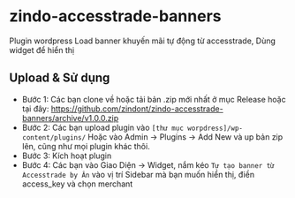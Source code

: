 # zindo-accesstrade-banners
Plugin wordpress Load banner khuyến mãi tự động từ accesstrade, Dùng widget để hiển thị

## Upload & Sử dụng

* Bước 1: Các bạn clone về hoặc tải bản .zip mới nhất ở mục Release hoặc tại đây: https://github.com/zindont/zindo-accesstrade-banners/archive/v1.0.0.zip
* Bước 2: Các bạn upload plugin vào `[thư mục worpdress]/wp-content/plugins/` Hoặc vào Admin -> Plugins -> Add New và up bản zip lên, cũng như mọi plugin khác thôi.
* Bước 3: Kích hoạt plugin
* Bước 4: Các bạn vào Giao Diện -> Widget, nắm kéo `Tự tạo banner từ Accesstrade by Ân` vào vị trí Sidebar mà bạn muốn hiển thị, điền access_key và chọn merchant
